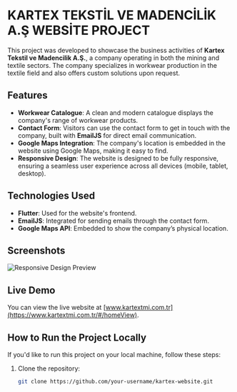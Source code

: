 # KARTEX TEKSTİL VE MADENCİLİK A.Ş WEBSİTE PROJECT

This project was developed to showcase the business activities of **Kartex Tekstil ve Madencilik A.Ş.**, a company operating in both the mining and textile sectors. The company specializes in workwear production in the textile field and also offers custom solutions upon request.

## Features

- **Workwear Catalogue**: A clean and modern catalogue displays the company's range of workwear products.
- **Contact Form**: Visitors can use the contact form to get in touch with the company, built with **EmailJS** for direct email communication.
- **Google Maps Integration**: The company's location is embedded in the website using Google Maps, making it easy to find.
- **Responsive Design**: The website is designed to be fully responsive, ensuring a seamless user experience across all devices (mobile, tablet, desktop).

## Technologies Used

- **Flutter**: Used for the website's frontend.
- **EmailJS**: Integrated for sending emails through the contact form.
- **Google Maps API**: Embedded to show the company’s physical location.


## Screenshots

![Responsive Design Preview](link-to-screenshot)

## Live Demo

You can view the live website at [www.kartextmi.com.tr](https://www.kartextmi.com.tr/#/homeView).

## How to Run the Project Locally

If you'd like to run this project on your local machine, follow these steps:

1. Clone the repository:
   ```bash
   git clone https://github.com/your-username/kartex-website.git
